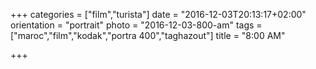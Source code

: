 +++
categories = ["film","turista"]
date = "2016-12-03T20:13:17+02:00"
orientation = "portrait"
photo = "2016-12-03-800-am"
tags = ["maroc","film","kodak","portra 400","taghazout"]
title = "8:00 AM"

+++
